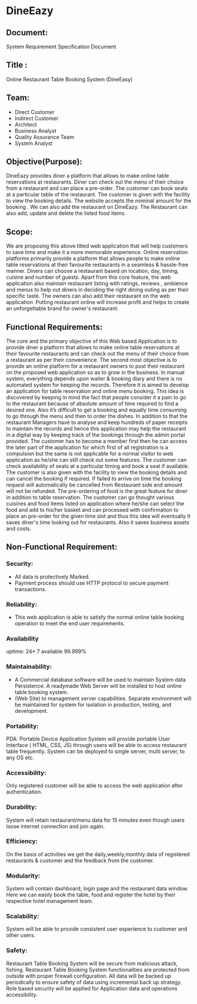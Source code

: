 # DineEazy 
## Document:
System Requirement Specification Document
## Title :
Online Restaurant Table Booking System (DineEasy)
## Team:
- Direct Customer 
- Indirect Customer
- Architect
- Business Analyst
- Quality Assurance Team
- System Analyst
## Objective(Purpose):
DineEazy provides diner a platform that allows to make online table reservations at restaurants. Diner can check out the menu of their choice from a restaurant and can place a pre-order. The customer can book seats at a particular table of the restaurant. The customer is given with the facility to view the booking details. The website accepts the nominal amount for the booking . We can also add the restaurant on DineEazy. The Restaurant can also add, update and delete the listed food items.
## Scope: 
We are proposing this above titled web application that will help customers to save time and make it a more memorable experience. Online reservation platforms primarily provide a platform that allows people to make online table reservations at their favourite restaurants in a seamless & hassle-free manner. Diners can choose a restaurant based on location, day, timing, cuisine and number of guests. Apart from this core feature, the web application also maintain restaurant listing with ratings, reviews , ambience and menus to help out diners in deciding the right dining outing as per their specific taste. The owners can also add their restaurant on the web application .Putting restaurant online will increase profit and helps to create an unforgettable brand for owner's restaurant.
## Functional Requirements:
The core and  the primary objective of this Web based Application is to provide diner a platform that allows  to make online table reservations at their favourite restaurants and can check out the menu of their choice from a restaurant as per their convenience. The second most objective is to provide an online platform for a restaurant owners to post their restaurant on the proposed web application so as to grow in the business. In manual system, everything depends upon waiter & booking diary and there is no automated system for keeping the records.  Therefore it is aimed to develop an application for table reservation and online menu booking. This idea is discovered by keeping in mind the fact that people consider it a pain to go to the restaurant because of absolute amount of time required to find a desired one. Also it’s difficult to get a booking and equally time consuming to go through the menu and then to order the dishes. In addition to that the restaurant Managers have to analyse and keep hundreds of paper receipts to maintain the records and hence this application may help the restaurant in a digital way by keeping track of the bookings through the admin portal provided. The customer has to become a member first then he can access the later part of the application for which first of all registration is a compulsion but the same is not applicable for a normal visitor to web application as he/she can still check out some features. The customer can check availability of seats at a particular timing and book a seat if available. The customer is also given with the facility to view the booking details and can cancel the booking if required. If failed to arrive on time the booking request will automatically be cancelled from Restaurant side and amount will not be refunded. The pre-ordering of food is the great feature for diner in addition to table reservation. The customer can go thought various cuisines and food items listed on application where he/she can select the food and add to his/her basket and can processed with confirmation to place an pre-order for the given time slot and thus this idea will eventually It saves diner's time looking out for restaurants. Also it saves business assets and costs.
## Non-Functional Requirement:
### Security:
- All data is protectively Marked.
- Payment process should use HTTP protocol to secure payment transactions.
### Reliability:
- This web application is able to satisfy the normal online table booking operation to meet the end user requirements.
### Availability
uptime: 24* 7 available 99.999%
### Maintainability:
- A Commercial database software will be used to maintain System data Persistence. A readymade Web Server will be installed to host online table booking system.
- (Web Site) to management server capabilities. Separate environment will be maintained for system for isolation in production, testing, and development.
### Portability:
PDA: Portable Device Application System will provide portable User Interface ( HTML, CSS, JS) through users will be able to access restaurant table frequently.
System can be deployed to single server, multi server, to any OS etc.
### Accessibility:
Only registered customer will be able to access the web application after authentication. 
### Durability:
System will retain restaurant/menu data for 15 minutes even though users loose internet connection and join again. 
### Efficiency:
On the basis of activities we get the daily,weekly,monthly data of registered restaurants & customer and the feedback from the customer. 
### Modularity:
System will contain dashboard, login page and the restaurant data window. Here we can easily book the table, food and register the hotel by their respective hotel management team.
### Scalability:
System will be able to provide consistent user experience to customer and other users.
### Safety:
Restaurant Table Booking System will be secure from malicious attack, fishing. Restaurant Table Booking System functionalities are protected from outside 
with proper firewall configuration. All data will be backed up periodically to ensure safety of data using incremental back up strategy. Role based security will be applied for Application data and operations accessibility.
